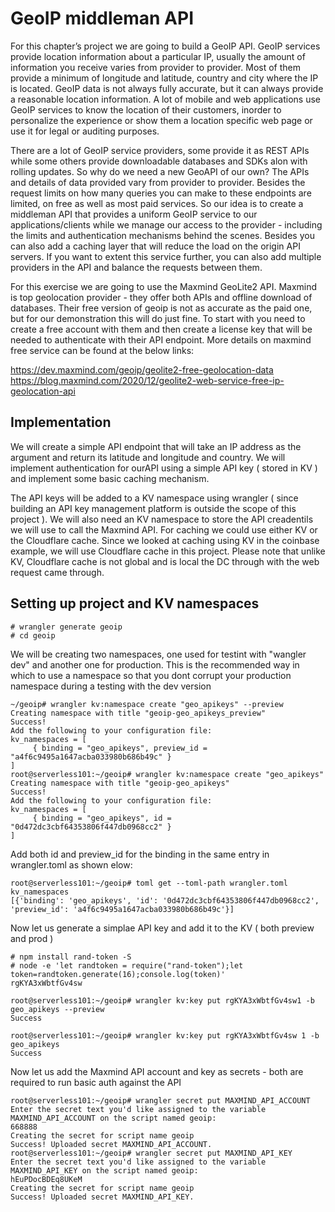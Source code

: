 # GeoIP middleman API

For this chapter’s project we are going to build a GeoIP API.  GeoIP services provide location information about a particular IP, usually the amount of information you receive varies from provider to provider.  Most of them provide a minimum of longitude and latitude, country and city where the IP is located.   GeoIP data is not always fully accurate, but it can always provide a reasonable location information.  A lot of mobile and web applications use GeoIP services to know the location of their customers, inorder to personalize the experience or show them a location specific web page or use it for legal or auditing purposes.

There are a lot of GeoIP service providers, some provide it as REST APIs while some others provide downloadable databases and SDKs alon with rolling updates. So why do we need a new GeoAPI of our own? The APIs and details of data provided vary from provider to provider. Besides the request limits on how many queries you can make to these endpoints are limited, on free as well as most paid services.  So our idea is to create a middleman API that provides a uniform GeoIP service to our applications/clients while we manage our access to the provider - including the limits and authentication mechanisms behind the scenes.  Besides you can also add a caching layer that will reduce the load on the origin API servers.  If you want to extent this service further, you can also add multiple providers in the API and balance the requests between them.

For this exercise we are going to use the Maxmind GeoLite2 API.  Maxmind is top geolocation provider - they offer both APIs and offline download of databases. Their free version of geoip is not as accurate as the paid one, but for our demonstration this will do just fine.  To start with you need to create a free account with them and then create a license key that will be needed to authenticate with their API endpoint.  More details on maxmind free service can be found at the below links:

https://dev.maxmind.com/geoip/geolite2-free-geolocation-data
https://blog.maxmind.com/2020/12/geolite2-web-service-free-ip-geolocation-api

## Implementation

We will create a simple API endpoint that will take an IP address as the argument and return its latitude and longitude and country.  We will implement authentication for ourAPI using a simple API key ( stored in KV ) and implement some basic caching mechanism.

The API keys will be added to a KV namespace using wrangler ( since building an API key management platform is outside the scope of this project ).   We will also need an KV namespace to store the API creadentils we will use to call the Maxmind API.  For caching we could use either KV or the Cloudflare cache.  Since we looked at caching using KV in the coinbase example, we will use Cloudflare cache in this project.  Please note that unlike KV, Cloudflare cache is not global and is local the DC through with the web request came through. 


## Setting up project and KV namespaces

```
# wrangler generate geoip
# cd geoip
```

We will be creating two namespaces, one used for testint with "wangler dev" and another one for production.  This is the recommended way in which to use a namespace so that you dont corrupt your production namespace during a testing with the dev version

```
~/geoip# wrangler kv:namespace create "geo_apikeys" --preview
Creating namespace with title "geoip-geo_apikeys_preview"
Success!
Add the following to your configuration file:
kv_namespaces = [
	 { binding = "geo_apikeys", preview_id = "a4f6c9495a1647acba033980b686b49c" }
]
root@serverless101:~/geoip# wrangler kv:namespace create "geo_apikeys"
Creating namespace with title "geoip-geo_apikeys"
Success!
Add the following to your configuration file:
kv_namespaces = [
	 { binding = "geo_apikeys", id = "0d472dc3cbf64353806f447db0968cc2" }
]

```

Add both id and preview_id for the binding in the same entry in wrangler.toml as shown elow:

```
root@serverless101:~/geoip# toml get --toml-path wrangler.toml  kv_namespaces
[{'binding': 'geo_apikeys', 'id': '0d472dc3cbf64353806f447db0968cc2', 'preview_id': 'a4f6c9495a1647acba033980b686b49c'}]
```

Now let us generate a simplae API key and add it to the KV ( both preview and prod )


```
# npm install rand-token -S
# node -e 'let randtoken = require("rand-token");let token=randtoken.generate(16);console.log(token)'
rgKYA3xWbtfGv4sw

root@serverless101:~/geoip# wrangler kv:key put rgKYA3xWbtfGv4sw1 -b geo_apikeys --preview
Success

root@serverless101:~/geoip# wrangler kv:key put rgKYA3xWbtfGv4sw 1 -b geo_apikeys
Success
```

Now let us add the Maxmind API account and key as secrets - both are required to run basic auth against the API

```
root@serverless101:~/geoip# wrangler secret put MAXMIND_API_ACCOUNT
Enter the secret text you'd like assigned to the variable MAXMIND_API_ACCOUNT on the script named geoip:
668888
Creating the secret for script name geoip
Success! Uploaded secret MAXMIND_API_ACCOUNT.
root@serverless101:~/geoip# wrangler secret put MAXMIND_API_KEY
Enter the secret text you'd like assigned to the variable MAXMIND_API_KEY on the script named geoip:
hEuPDocBDEq8UKeM
Creating the secret for script name geoip
Success! Uploaded secret MAXMIND_API_KEY.

```









